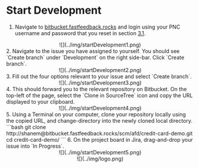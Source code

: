 # Start Development

1. Navigate to [bitbucket.fastfeedback.rocks](http://bitbucket.fastfeedback.rocks/) and login using your PNC username and password that you reset in section [3.1](https://docs.fastfeedback.rocks/#/3/3.1-login).
<center>
  ![](../img/startDevelopment1.png)
</center>
2. Navigate to the issue you have assigned to yourself. You should see `Create branch` under `Development` on the right side-bar. Click `Create branch`.
<center>
  ![](../img/startDevelopment2.png)
</center>
3. Fill out the four options relevant to your issue and select `Create branch`.
<center>
  ![](../img/startDevelopment3.png)
</center>
4. This should forward you to the relevant repository on Bitbucket. On the top-left of the page, select the `Clone in SourceTree` icon and copy the URL displayed to your clipboard.
<center>
  ![](../img/startDevelopment4.png)
</center>
5. Using a Terminal on your computer, clone your repository locally using the copied URL, and change-directory into the newly cloned local directory.
```bash
git clone http://shanem@bitbucket.fastfeedback.rocks/scm/afd/credit-card-demo.git
cd credit-card-demo/
```
6. On the project board in Jira, drag-and-drop your issue into `In Progress`.
<center>
  ![](../img/startDevelopment5.png)
</center>

<center id="footer">
  ![](../img/logo.png)
</center>
